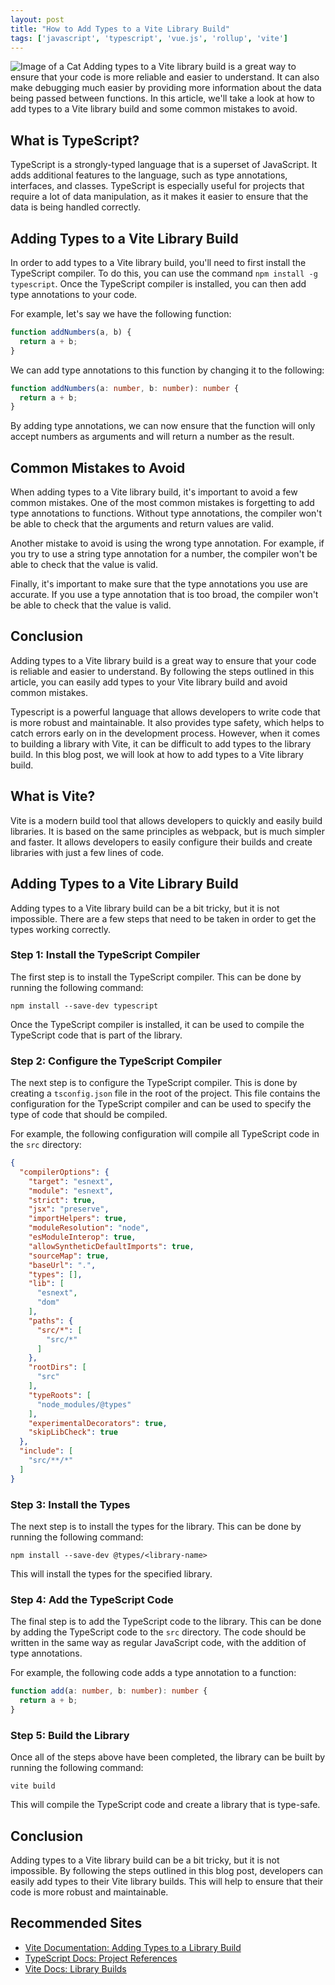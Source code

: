 ```yaml
---
layout: post
title: "How to Add Types to a Vite Library Build"
tags: ['javascript', 'typescript', 'vue.js', 'rollup', 'vite']
---
```


![Image of a Cat](http://source.unsplash.com/1600x900/?cat)
Adding types to a Vite library build is a great way to ensure that your code is more reliable and easier to understand. It can also make debugging much easier by providing more information about the data being passed between functions. In this article, we'll take a look at how to add types to a Vite library build and some common mistakes to avoid.

## What is TypeScript?
TypeScript is a strongly-typed language that is a superset of JavaScript. It adds additional features to the language, such as type annotations, interfaces, and classes. TypeScript is especially useful for projects that require a lot of data manipulation, as it makes it easier to ensure that the data is being handled correctly.

## Adding Types to a Vite Library Build
In order to add types to a Vite library build, you'll need to first install the TypeScript compiler. To do this, you can use the command `npm install -g typescript`. Once the TypeScript compiler is installed, you can then add type annotations to your code.

For example, let's say we have the following function:

```javascript
function addNumbers(a, b) {
  return a + b;
}
```

We can add type annotations to this function by changing it to the following:

```typescript
function addNumbers(a: number, b: number): number {
  return a + b;
}
```

By adding type annotations, we can now ensure that the function will only accept numbers as arguments and will return a number as the result.

## Common Mistakes to Avoid
When adding types to a Vite library build, it's important to avoid a few common mistakes. One of the most common mistakes is forgetting to add type annotations to functions. Without type annotations, the compiler won't be able to check that the arguments and return values are valid.

Another mistake to avoid is using the wrong type annotation. For example, if you try to use a string type annotation for a number, the compiler won't be able to check that the value is valid.

Finally, it's important to make sure that the type annotations you use are accurate. If you use a type annotation that is too broad, the compiler won't be able to check that the value is valid.

## Conclusion
Adding types to a Vite library build is a great way to ensure that your code is reliable and easier to understand. By following the steps outlined in this article, you can easily add types to your Vite library build and avoid common mistakes.

Typescript is a powerful language that allows developers to write code that is more robust and maintainable. It also provides type safety, which helps to catch errors early on in the development process. However, when it comes to building a library with Vite, it can be difficult to add types to the library build. In this blog post, we will look at how to add types to a Vite library build. 

## What is Vite?

Vite is a modern build tool that allows developers to quickly and easily build libraries. It is based on the same principles as webpack, but is much simpler and faster. It allows developers to easily configure their builds and create libraries with just a few lines of code. 

## Adding Types to a Vite Library Build

Adding types to a Vite library build can be a bit tricky, but it is not impossible. There are a few steps that need to be taken in order to get the types working correctly. 

### Step 1: Install the TypeScript Compiler

The first step is to install the TypeScript compiler. This can be done by running the following command: 

```
npm install --save-dev typescript
```

Once the TypeScript compiler is installed, it can be used to compile the TypeScript code that is part of the library. 

### Step 2: Configure the TypeScript Compiler

The next step is to configure the TypeScript compiler. This is done by creating a `tsconfig.json` file in the root of the project. This file contains the configuration for the TypeScript compiler and can be used to specify the type of code that should be compiled. 

For example, the following configuration will compile all TypeScript code in the `src` directory: 

```json
{
  "compilerOptions": {
    "target": "esnext",
    "module": "esnext",
    "strict": true,
    "jsx": "preserve",
    "importHelpers": true,
    "moduleResolution": "node",
    "esModuleInterop": true,
    "allowSyntheticDefaultImports": true,
    "sourceMap": true,
    "baseUrl": ".",
    "types": [],
    "lib": [
      "esnext",
      "dom"
    ],
    "paths": {
      "src/*": [
        "src/*"
      ]
    },
    "rootDirs": [
      "src"
    ],
    "typeRoots": [
      "node_modules/@types"
    ],
    "experimentalDecorators": true,
    "skipLibCheck": true
  },
  "include": [
    "src/**/*"
  ]
}
```

### Step 3: Install the Types

The next step is to install the types for the library. This can be done by running the following command: 

```
npm install --save-dev @types/<library-name>
```

This will install the types for the specified library. 

### Step 4: Add the TypeScript Code

The final step is to add the TypeScript code to the library. This can be done by adding the TypeScript code to the `src` directory. The code should be written in the same way as regular JavaScript code, with the addition of type annotations. 

For example, the following code adds a type annotation to a function: 

```typescript
function add(a: number, b: number): number {
  return a + b;
}
```

### Step 5: Build the Library

Once all of the steps above have been completed, the library can be built by running the following command: 

```
vite build
```

This will compile the TypeScript code and create a library that is type-safe. 

## Conclusion

Adding types to a Vite library build can be a bit tricky, but it is not impossible. By following the steps outlined in this blog post, developers can easily add types to their Vite library builds. This will help to ensure that their code is more robust and maintainable.
## Recommended Sites

- [Vite Documentation: Adding Types to a Library Build](https://vitejs.dev/docs/adding-types-to-a-library-build/)
- [TypeScript Docs: Project References](https://www.typescriptlang.org/docs/handbook/project-references.html)
- [Vite Docs: Library Builds](https://vitejs.dev/docs/library-builds/)